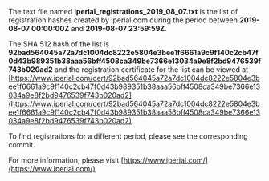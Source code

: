 The text file named **iperial_registrations_2019_08_07.txt** is the list of registration hashes created by iperial.com during the period between **2019-08-07 00:00:00Z** and **2019-08-07 23:59:59Z**.

The SHA 512 hash of the list is **92bad564045a72a7dc1004dc8222e5804e3bee1f6661a9c9f140c2cb47f0d43b989351b38aaa56bff4508ca349be7366e13034a9e8f2bd9476539f743b020ad2** and the registration certificate for the list can be viewed at [https://www.iperial.com/cert/92bad564045a72a7dc1004dc8222e5804e3bee1f6661a9c9f140c2cb47f0d43b989351b38aaa56bff4508ca349be7366e13034a9e8f2bd9476539f743b020ad2](https://www.iperial.com/cert/92bad564045a72a7dc1004dc8222e5804e3bee1f6661a9c9f140c2cb47f0d43b989351b38aaa56bff4508ca349be7366e13034a9e8f2bd9476539f743b020ad2).

To find registrations for a different period, please see the corresponding commit.

For more information, please visit [https://www.iperial.com/](https://www.iperial.com/)
